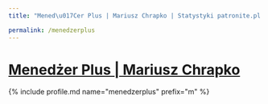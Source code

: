 ```yaml
---
title: "Mened\u017Cer Plus | Mariusz Chrapko | Statystyki patronite.pl | Patromierz"

permalink: /menedzerplus
---
```


# [Menedżer Plus | Mariusz Chrapko](https://patronite.pl/menedzerplus)

{% include profile.md name="menedzerplus" prefix="m" %}
